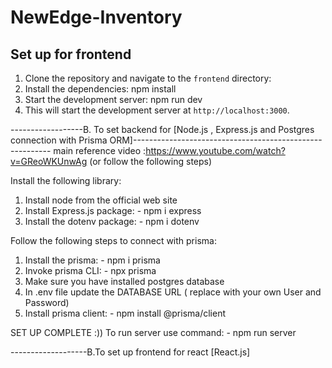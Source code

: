 ﻿# NewEdge-Inventory

## Set up for frontend

1. Clone the repository and navigate to the `frontend` directory:
2. Install the dependencies: npm install
3. Start the development server: npm run dev
4. This will start the development server at `http://localhost:3000`.


 ------------------B. To set backend for [Node.js , Express.js and Postgres connection with Prisma ORM]---------------------------------------------------------
main reference video :https://www.youtube.com/watch?v=GReoWKUnwAg (or follow the following steps)

Install the following library:
1. Install node from the official web site
2. Install Express.js package: -
    npm i express
3. Install the dotenv package: -
    npm i dotenv

Follow the following steps to connect with prisma:
1. Install the prisma: -
     npm i prisma
2. Invoke prisma CLI: - 
     npx prisma
3. Make sure you have installed postgres database
4. In .env file update the DATABASE URL ( replace with your own User and Password)
6. Install prisma client: -
     npm install @prisma/client

SET UP COMPLETE :))
To run server use command: -
    npm run server

-------------------B.To set up frontend for react [React.js]


